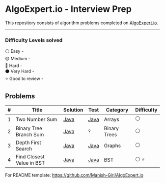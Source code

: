 #  AlgoExpert.io - Interview Prep

This repository consists of algorithm problems completed on [AlgoExpert.io](https://www.algoexpert.io/product). 

---
### Difficulty Levels solved

 :white_circle: Easy -    
 :yellow_circle: Medium -     
 :red_circle: Hard -    
 :black_circle: Very Hard -    
 :star: Good to review - 
 
 ## Problems
 
 | # | Title | Solution |     Test   | Category  | Difficulty |
 |---| ----- | -------- | ---------- | ---------- | ---------- |
 |1| Two Number Sum | [Java](./AlgoExpert/src/main/java/net/manishgiri/easy/twonumbersum/solution1/Program.java) | [Java](./AlgoExpert/src/test/java/net/manishgiri/easy/twonumbersum/solution1/ProgramTest.java) | Arrays | :white_circle:
 |2| Binary Tree Branch Sum | [Java](./AlgoExpert/src/main/java/net/manishgiri/easy/binarytreebranchsum/Program.java) | ? | Binary Trees | :white_circle:
 |3| Depth First Search | [Java](./AlgoExpert/src/main/java/net/manishgiri/easy/depthfirstsearch/Program.java) | [Java](./AlgoExpert/src/test/java/net/manishgiri/easy/depthfirstsearch/ProgramTest.java) | Graphs | :white_circle:
 |4| Find Closest Value in BST | [Java](./AlgoExpert/src/main/java/net/manishgiri/easy/findclosestvalueinBST/solution1/Program.java) | [Java](./AlgoExpert/src/test/java/net/manishgiri/easy/findclosestvalueinBST/solution1/ProgramTest.java) | BST | :white_circle: :star: 
 
 For README template: https://github.com/Manish-Giri/AlgoExpert.io
